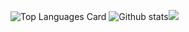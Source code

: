 ![Top Languages Card](https://github-readme-stats.vercel.app/api/top-langs/?username=BerkinSerin) ![Github stats](https://github-readme-stats.vercel.app/api?username=BerkinSerin&theme=highcontrast&show_icons=true&count_private=true)![](https://komarev.com/ghpvc/?username=BerkinSerin)
